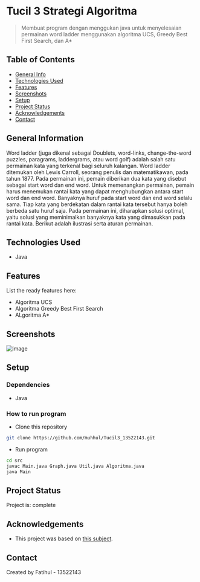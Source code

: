 # Tucil 3 Strategi Algoritma
> Membuat program dengan menggukan java untuk menyelesaian permainan word ladder menggunakan algoritma UCS, Greedy Best First Search, dan A*
## Table of Contents
* [General Info](#general-information)
* [Technologies Used](#technologies-used)
* [Features](#features)
* [Screenshots](#screenshots)
* [Setup](#setup)
* [Project Status](#project-status)
* [Acknowledgements](#acknowledgements)
* [Contact](#contact)
<!-- * [License](#license) -->

## General Information
Word ladder (juga dikenal sebagai Doublets, word-links, change-the-word puzzles, paragrams, laddergrams, atau word golf) adalah salah satu permainan kata yang terkenal bagi seluruh kalangan. Word ladder ditemukan oleh Lewis Carroll, seorang penulis dan matematikawan, pada tahun 1877. Pada permainan ini, pemain diberikan dua kata yang disebut sebagai start word dan end word. Untuk memenangkan permainan, pemain harus menemukan rantai kata yang dapat menghubungkan antara start word dan end word. Banyaknya huruf pada start word dan end word selalu sama. Tiap kata yang berdekatan dalam rantai kata tersebut hanya boleh berbeda satu huruf saja. Pada permainan ini, diharapkan solusi optimal, yaitu solusi yang meminimalkan banyaknya kata yang dimasukkan pada rantai kata. Berikut adalah ilustrasi serta aturan permainan.

## Technologies Used
- Java

## Features
List the ready features here:
- Algoritma UCS
- Algoritma Greedy Best First Search
- ALgoritma A*

## Screenshots
![image](https://github.com/muhhul/Tucil3_13522143/assets/114352106/12f82a61-a37a-49af-b99c-6abfeeaa3458)

## Setup
### Dependencies
- Java

### How to run program
- Clone this repository
```bash
git clone https://github.com/muhhul/Tucil3_13522143.git
```
- Run program
```bash
cd src
javac Main.java Graph.java Util.java Algoritma.java
java Main
```
## Project Status
Project is: complete

## Acknowledgements
- This project was based on [this subject](https://informatika.stei.itb.ac.id/~rinaldi.munir/Stmik/2023-2024/stima23-24.htm).

## Contact
Created by Fatihul - 13522143
